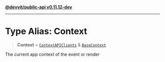 [**@devvit/public-api v0.11.12-dev**](../README.md)

---

# Type Alias: Context

> **Context** = [`ContextAPIClients`](ContextAPIClients.md) & [`BaseContext`](BaseContext.md)

The current app context of the event or render
